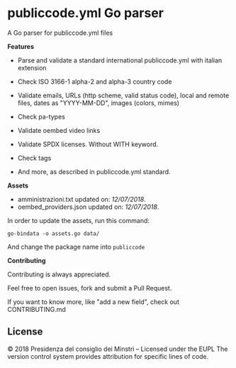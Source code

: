 # publiccode.yml Go parser

A Go parser for publiccode.yml files

**Features**

- Parse and validate a standard international publiccode.yml with italian extension

- Check ISO 3166-1 alpha-2 and alpha-3 country code
- Validate emails, URLs (http scheme, valid status code), local and remote files, dates as "YYYY-MM-DD", images (colors, mimes)
- Check pa-types
- Validate oembed video links
- Validate SPDX licenses. Without WITH keyword.
- Check tags
- And more, as described in publiccode.yml standard.

**Assets**

- amministrazioni.txt updated on: _12/07/2018_.
- oembed_providers.json updated on: _12/07/2018_.

In order to update the assets, run this command:

`go-bindata -o assets.go data/`

And change the package name into `publiccode`

**Contributing**

Contributing is always appreciated.

Feel free to open issues, fork and submit a Pull Request.

If you want to know more, like "add a new field", check out CONTRIBUTING.md

## License

© 2018 Presidenza del consiglio dei Minstri – Licensed under the EUPL The version control system provides attribution for specific lines of code.
